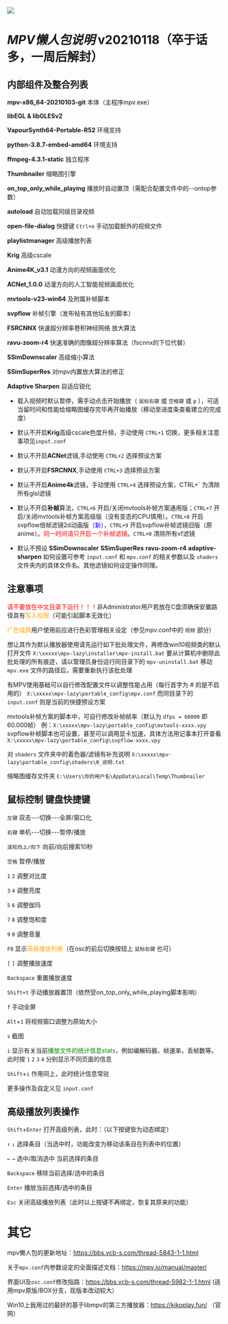 ![](https://github.com/hooke007/MPV_lazy/blob/master/%E7%95%8C%E9%9D%A2%E5%AF%B9%E6%AF%94.jpg)

# _MPV懒人包说明_ v20210118（卒于话多，一周后解封）

## **内部组件及整合列表**
**mpv-x86_64-20210103-git** 本体（主程序mpv.exe）

**libEGL & libGLESv2**

**VapourSynth64-Portable-R52** 环境支持

**python-3.8.7-embed-amd64** 环境支持

**ffmpeg-4.3.1-static** 独立程序


**Thumbnailer** 缩略图引擎

**on_top_only_while_playing** 播放时自动置顶（需配合配置文件中的--ontop参数）

**autoload** 自动加载同级目录视频

**open-file-dialog** 快捷键 `Ctrl+o` 手动加载额外的视频文件

**playlistmanager** 高级播放列表


**Krig** 高级cscale

**Anime4K_v3.1** 动漫方向的视频画面优化

**ACNet_1.0.0** 动漫方向的人工智能视频画面优化

**mvtools-v23-win64** 及附属补帧脚本

**svpflow** 补帧引擎（发布帖有其他坛友的脚本）


**FSRCNNX** 快速超分辨率卷积神经网络 放大算法

**ravu-zoom-r4** 快速准确的图像超分辨率算法（fscnnx的下位代替）

**SSimDownscaler** 高级缩小算法

**SSimSuperRes** 对mpv内置放大算法的修正

**Adaptive Sharpen** 自适应锐化


* 载入视频时默认暂停，需手动点击开始播放（ `鼠标右键` 或 `空格键` 或 `p` ），可适当留时间和性能给缩略图缓存完毕再开始播放（移动至进度条查看建立的完成度）
* 默认不开启**Krig**高级cscale色度升频，手动使用 `CTRL+1` 切换，更多相关注意事项见`input.conf`
* 默认不开启**ACNet**滤镜,手动使用 `CTRL+2` 选择预设方案
* 默认不开启**FSRCNNX**,手动使用 `CTRL+3` 选择预设方案
* 默认不开启**Anime4k**滤镜，手动使用 `CTRL+4` 选择预设方案，CTRL+` 为清除所有glsl滤镜
* 默认不开启**补帧**算法，`CTRL+6` 开启/关闭mvtools补帧方案通用版；`CTRL+7` 开启/关闭mvtools补帧方案高级版（没有变态的CPU慎用）。`CTRL+8` 开启svpflow倍帧滤镜2d动画版<font color=blue>（新）</font>，`CTRL+9` 开启svpflow补帧滤镜旧版（原anime）。<font color=red>同一时间请只开启一个补帧滤镜</font>。`CTRL+0` 清除所有vf滤镜

* 默认不预设 **SSimDownscaler** **SSimSuperRes** **ravu-zoom-r4** **adaptive-sharpen** 如何设置可参考 `input.conf` 和 `mpv.conf` 的相关参数以及 `shaders` 文件夹内的具体文件名。其他滤镜如何设定操作同理。

## **注意事项**
<font color=red>请不要放在中文目录下运行！！！</font>非Administrator用户若放在C盘须确保安置路径具有<font color=orange>写入权限</font>（可能引起脚本无效化）

<font color=orange>广色域屏</font>用户使用前应进行色彩管理相关设定（参见mpv.conf中的 `视频` 部分）

想让其作为默认播放器使用请先运行如下批处理文件，再修改win10视频类的默认打开文件
`X:\xxxxx\mpv-lazy\installer\mpv-install.bat`
要从计算机中删除此批处理的所有痕迹，请以管理员身份运行同目录下的 `mpv-uninstall.bat`
移动 `mpv.exe` 文件的路径后，需要重新执行该批处理

有MPV使用基础可以自行修改配置文件以调整性能占用（每行首字为 # 的是不启用的）
`X:\xxxxx\mpv-lazy\portable_config\mpv.conf`
而同目录下的 `input.conf` 则是当前的快捷预设方案

mvtools补帧方案的脚本中，可自行修改补帧帧率（默认为 `dfps = 60000` 即60.000帧）
例：`X:\xxxxx\mpv-lazy\portable_config\mvtools-xxxx.vpy`
svpflow补帧脚本也可设置，甚至可以调用显卡加速，具体方法用记事本打开查看
`X:\xxxxx\mpv-lazy\portable_config\svpflow-xxxx.vpy`

对 `shaders` 文件夹中的着色器/滤镜有补充说明
`X:\xxxxx\mpv-lazy\portable_config\shaders\0_说明.txt`

缩略图缓存文件夹
`C:\Users\你的用户名\AppData\Local\Temp\Thumbnailer`

## **鼠标控制 键盘快捷键**
`左键` 双击---切换---全屏/窗口化

`右键` 单机---切换---暂停/播放

`滚轮向上/向下` 向前/向后搜索10秒

`空格` 暂停/播放

`1`  `2` 调整对比度

`3`  `4` 调整亮度

`5`  `6` 调整伽玛

`7`  `8` 调整饱和度

`9`  `0` 调整音量

`F8` 显示<font color=orange>简易播放列表</font>（在osc的前后切换按钮上 `鼠标右键` 也可）

`[`  `]` 调整播放速度

`Backspace` 重置播放速度

`Shift+t` 手动播放器置顶（依然受on_top_only_while_playing脚本影响）

`f` 手动全屏

`Alt`+`1` 将视频窗口调整为原始大小

`s` 截图

`i` 显示有关当前<font color=green>播放文件的统计信息stats</font>，例如编解码器，帧速率，丢帧数等。 此时按 `1` `2` `3` `4` 分别显示不同页面的信息

`Shift`+`i` 作用同上，此时统计信息常驻


更多操作及自定义见 `input.conf`

## **高级播放列表操作**
`Shift`+`Enter` 打开高级列表，此时：（以下按键皆为动态绑定）

`↑`  `↓` 选择条目（当选中时，功能改变为移动该条目在列表中的位置）

`←`  `→` 选中/取消选中 当前选择的条目

`Backspace` 移除当前选择/选中的条目

`Enter` 播放当前选择/选中的条目

`Esc` 关闭高级播放列表（此时以上按键不再绑定，恢复其原来的功能）

# 其它
mpv懒人包的更新地址：https://bbs.vcb-s.com/thread-5843-1-1.html

关于`mpv.conf`内参数设定的全面描述文档：https://mpv.io/manual/master/

界面UI及`osc.conf`修改指路：https://bbs.vcb-s.com/thread-5982-1-1.html (适用mpv原版/BOX分支，现版本改动较大）

Win10上我用过的最好的基于libmpv的第三方播放器：https://kikoplay.fun/ （官网）
